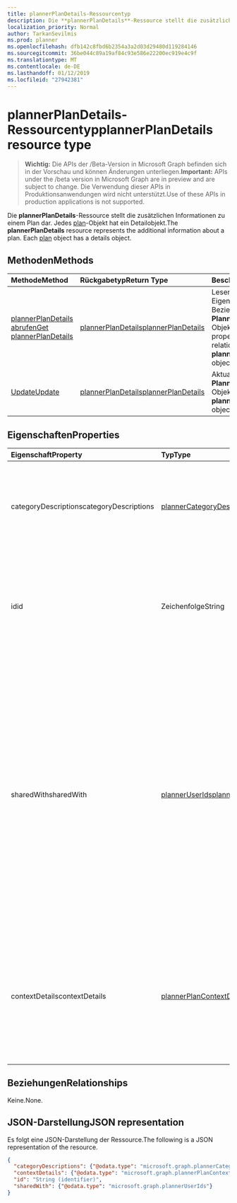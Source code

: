 ```yaml
---
title: plannerPlanDetails-Ressourcentyp
description: Die **plannerPlanDetails**-Ressource stellt die zusätzlichen Informationen zu einem Plan dar. Jedes plan-Objekt hat ein Detailobjekt.
localization_priority: Normal
author: TarkanSevilmis
ms.prod: planner
ms.openlocfilehash: dfb142c8fbd6b2354a3a2d03d29480d119284146
ms.sourcegitcommit: 36be044c89a19af84c93e586e22200ec919e4c9f
ms.translationtype: MT
ms.contentlocale: de-DE
ms.lasthandoff: 01/12/2019
ms.locfileid: "27942381"
---
```

# <a name="plannerplandetails-resource-type"></a><span data-ttu-id="a4e2d-104">plannerPlanDetails-Ressourcentyp</span><span class="sxs-lookup"><span data-stu-id="a4e2d-104">plannerPlanDetails resource type</span></span>

> <span data-ttu-id="a4e2d-105">**Wichtig:** Die APIs der /Beta-Version in Microsoft Graph befinden sich in der Vorschau und können Änderungen unterliegen.</span><span class="sxs-lookup"><span data-stu-id="a4e2d-105">**Important:** APIs under the /beta version in Microsoft Graph are in preview and are subject to change.</span></span> <span data-ttu-id="a4e2d-106">Die Verwendung dieser APIs in Produktionsanwendungen wird nicht unterstützt.</span><span class="sxs-lookup"><span data-stu-id="a4e2d-106">Use of these APIs in production applications is not supported.</span></span>

<span data-ttu-id="a4e2d-p103">Die **plannerPlanDetails**-Ressource stellt die zusätzlichen Informationen zu einem Plan dar. Jedes [plan](plannerplan.md)-Objekt hat ein Detailobjekt.</span><span class="sxs-lookup"><span data-stu-id="a4e2d-p103">The **plannerPlanDetails** resource represents the additional information about a plan. Each [plan](plannerplan.md) object has a details object.</span></span>


## <a name="methods"></a><span data-ttu-id="a4e2d-109">Methoden</span><span class="sxs-lookup"><span data-stu-id="a4e2d-109">Methods</span></span>

| <span data-ttu-id="a4e2d-110">Methode</span><span class="sxs-lookup"><span data-stu-id="a4e2d-110">Method</span></span>           | <span data-ttu-id="a4e2d-111">Rückgabetyp</span><span class="sxs-lookup"><span data-stu-id="a4e2d-111">Return Type</span></span>    |<span data-ttu-id="a4e2d-112">Beschreibung</span><span class="sxs-lookup"><span data-stu-id="a4e2d-112">Description</span></span>|
|:---------------|:--------|:----------|
|[<span data-ttu-id="a4e2d-113">plannerPlanDetails abrufen</span><span class="sxs-lookup"><span data-stu-id="a4e2d-113">Get plannerPlanDetails</span></span>](../api/plannerplandetails-get.md) | [<span data-ttu-id="a4e2d-114">plannerPlanDetails</span><span class="sxs-lookup"><span data-stu-id="a4e2d-114">plannerPlanDetails</span></span>](plannerplandetails.md) |<span data-ttu-id="a4e2d-115">Lesen Sie die Eigenschaften und die Beziehungen eines **PlannerPlanDetails** -Objekts.</span><span class="sxs-lookup"><span data-stu-id="a4e2d-115">Read the properties and relationships of a **plannerPlanDetails** object.</span></span>|
|[<span data-ttu-id="a4e2d-116">Update</span><span class="sxs-lookup"><span data-stu-id="a4e2d-116">Update</span></span>](../api/plannerplandetails-update.md) | [<span data-ttu-id="a4e2d-117">plannerPlanDetails</span><span class="sxs-lookup"><span data-stu-id="a4e2d-117">plannerPlanDetails</span></span>](plannerplandetails.md)    |<span data-ttu-id="a4e2d-118">Aktualisieren eines **PlannerPlanDetails** -Objekts.</span><span class="sxs-lookup"><span data-stu-id="a4e2d-118">Update a **plannerPlanDetails** object.</span></span> |

## <a name="properties"></a><span data-ttu-id="a4e2d-119">Eigenschaften</span><span class="sxs-lookup"><span data-stu-id="a4e2d-119">Properties</span></span>
| <span data-ttu-id="a4e2d-120">Eigenschaft</span><span class="sxs-lookup"><span data-stu-id="a4e2d-120">Property</span></span>     | <span data-ttu-id="a4e2d-121">Typ</span><span class="sxs-lookup"><span data-stu-id="a4e2d-121">Type</span></span>   |<span data-ttu-id="a4e2d-122">Beschreibung</span><span class="sxs-lookup"><span data-stu-id="a4e2d-122">Description</span></span>|
|:---------------|:--------|:----------|
|<span data-ttu-id="a4e2d-123">categoryDescriptions</span><span class="sxs-lookup"><span data-stu-id="a4e2d-123">categoryDescriptions</span></span>|[<span data-ttu-id="a4e2d-124">plannerCategoryDescriptions</span><span class="sxs-lookup"><span data-stu-id="a4e2d-124">plannerCategoryDescriptions</span></span>](plannercategorydescriptions.md)|<span data-ttu-id="a4e2d-125">Ein Objekt, das die Beschreibungen der sechs Kategorien angibt, die den Aufgaben im Plan zugeordnet werden können.</span><span class="sxs-lookup"><span data-stu-id="a4e2d-125">An object that specifies the descriptions of the six categories that can be associated with tasks in the plan</span></span>|
|<span data-ttu-id="a4e2d-126">id</span><span class="sxs-lookup"><span data-stu-id="a4e2d-126">id</span></span>|<span data-ttu-id="a4e2d-127">Zeichenfolge</span><span class="sxs-lookup"><span data-stu-id="a4e2d-127">String</span></span>| <span data-ttu-id="a4e2d-128">Schreibgeschützt.</span><span class="sxs-lookup"><span data-stu-id="a4e2d-128">Read-only.</span></span> <span data-ttu-id="a4e2d-129">Die ID des die Details des Plans.</span><span class="sxs-lookup"><span data-stu-id="a4e2d-129">The ID of the plan details.</span></span> <span data-ttu-id="a4e2d-130">Es ist eine 28 Zeichen lang und Groß-/Kleinschreibung beachtet.</span><span class="sxs-lookup"><span data-stu-id="a4e2d-130">It is 28 characters long and case-sensitive.</span></span> <span data-ttu-id="a4e2d-131">[Format Validierung](tasks-identifiers-disclaimer.md) erfolgt für den Dienst.</span><span class="sxs-lookup"><span data-stu-id="a4e2d-131">[Format validation](tasks-identifiers-disclaimer.md) is done on the service.</span></span>|
|<span data-ttu-id="a4e2d-132">sharedWith</span><span class="sxs-lookup"><span data-stu-id="a4e2d-132">sharedWith</span></span>|[<span data-ttu-id="a4e2d-133">plannerUserIds</span><span class="sxs-lookup"><span data-stu-id="a4e2d-133">plannerUserIds</span></span>](planneruserids.md)|<span data-ttu-id="a4e2d-134">Der Satz von Benutzer-IDs, die mit diesem Plan freigegeben werden.</span><span class="sxs-lookup"><span data-stu-id="a4e2d-134">The set of user IDs that this plan is shared with.</span></span> <span data-ttu-id="a4e2d-135">Wenn Sie Office 365 Gruppen verwenden, verwenden Sie die API-Gruppen zum Verwalten der Gruppenmitgliedschaft zum Planen [der Gruppe](group.md) freigeben.</span><span class="sxs-lookup"><span data-stu-id="a4e2d-135">If you are using Office 365 Groups, use the groups API to manage group membership to share the [group's](group.md) plan.</span></span> <span data-ttu-id="a4e2d-136">Sie können auch vorhandene Mitglieder der Gruppe zu dieser Auflistung hinzufügen, obwohl es nicht erforderlich ist, damit sie Zugriff auf den Besitz der Gruppe Plan.</span><span class="sxs-lookup"><span data-stu-id="a4e2d-136">You can also add existing members of the group to this collection, although it is not required in order for them to access the plan owned by the group.</span></span> |
|<span data-ttu-id="a4e2d-137">contextDetails</span><span class="sxs-lookup"><span data-stu-id="a4e2d-137">contextDetails</span></span>|[<span data-ttu-id="a4e2d-138">plannerPlanContextDetailsCollection</span><span class="sxs-lookup"><span data-stu-id="a4e2d-138">plannerPlanContextDetailsCollection</span></span>](plannerplancontextdetailscollection.md)|<span data-ttu-id="a4e2d-139">Schreibgeschützt.</span><span class="sxs-lookup"><span data-stu-id="a4e2d-139">Read-only.</span></span> <span data-ttu-id="a4e2d-140">Eine Auflistung von zusätzlichen Informationen im Zusammenhang mit [PlannerPlanContext](plannerplancontext.md) -Einträge, die für den Container [PlannerPlan](plannerplan.md) definiert sind.</span><span class="sxs-lookup"><span data-stu-id="a4e2d-140">A collection of additional information associated with [plannerPlanContext](plannerplancontext.md) entries that are defined for the [plannerPlan](plannerplan.md) container.</span></span> |

## <a name="relationships"></a><span data-ttu-id="a4e2d-141">Beziehungen</span><span class="sxs-lookup"><span data-stu-id="a4e2d-141">Relationships</span></span>
<span data-ttu-id="a4e2d-142">Keine.</span><span class="sxs-lookup"><span data-stu-id="a4e2d-142">None.</span></span>


## <a name="json-representation"></a><span data-ttu-id="a4e2d-143">JSON-Darstellung</span><span class="sxs-lookup"><span data-stu-id="a4e2d-143">JSON representation</span></span>
<span data-ttu-id="a4e2d-144">Es folgt eine JSON-Darstellung der Ressource.</span><span class="sxs-lookup"><span data-stu-id="a4e2d-144">The following is a JSON representation of the resource.</span></span>

<!-- {
  "blockType": "resource",
  "optionalProperties": [

  ],
  "@odata.type": "microsoft.graph.plannerPlanDetails"
}-->

```json
{
  "categoryDescriptions": {"@odata.type": "microsoft.graph.plannerCategoryDescriptions"},
  "contextDetails": {"@odata.type": "microsoft.graph.plannerPlanContextDetailsCollection"},
  "id": "String (identifier)",
  "sharedWith": {"@odata.type": "microsoft.graph.plannerUserIds"}
}

```

<!-- uuid: 8fcb5dbc-d5aa-4681-8e31-b001d5168d79
2015-10-25 14:57:30 UTC -->
<!-- {
  "type": "#page.annotation",
  "description": "plannerPlanDetails resource",
  "keywords": "",
  "section": "documentation",
  "tocPath": ""
}-->
